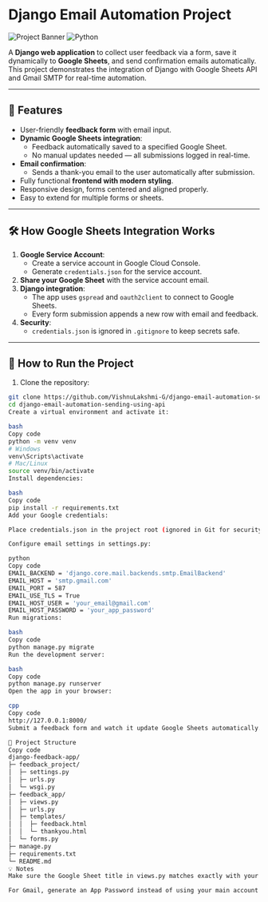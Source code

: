 # Django Email Automation Project

![Project Banner](https://img.shields.io/badge/Django-5.2.6-blue) ![Python](https://img.shields.io/badge/Python-3.12.5-green)

A **Django web application** to collect user feedback via a form, save it dynamically to **Google Sheets**, and send confirmation emails automatically. This project demonstrates the integration of Django with Google Sheets API and Gmail SMTP for real-time automation.

---

## 🌟 Features

- User-friendly **feedback form** with email input.
- **Dynamic Google Sheets integration**:
  - Feedback automatically saved to a specified Google Sheet.
  - No manual updates needed — all submissions logged in real-time.
- **Email confirmation**:
  - Sends a thank-you email to the user automatically after submission.
- Fully functional **frontend with modern styling**.
- Responsive design, forms centered and aligned properly.
- Easy to extend for multiple forms or sheets.

---

## 🛠️ How Google Sheets Integration Works

1. **Google Service Account**:
   - Create a service account in Google Cloud Console.
   - Generate `credentials.json` for the service account.
2. **Share your Google Sheet** with the service account email.
3. **Django integration**:
   - The app uses `gspread` and `oauth2client` to connect to Google Sheets.
   - Every form submission appends a new row with email and feedback.
4. **Security**:
   - `credentials.json` is ignored in `.gitignore` to keep secrets safe.

---

## 🚀 How to Run the Project

1. Clone the repository:

```bash
git clone https://github.com/VishnuLakshmi-G/django-email-automation-sending-using-api.git
cd django-email-automation-sending-using-api
Create a virtual environment and activate it:

bash
Copy code
python -m venv venv
# Windows
venv\Scripts\activate
# Mac/Linux
source venv/bin/activate
Install dependencies:

bash
Copy code
pip install -r requirements.txt
Add your Google credentials:

Place credentials.json in the project root (ignored in Git for security).

Configure email settings in settings.py:

python
Copy code
EMAIL_BACKEND = 'django.core.mail.backends.smtp.EmailBackend'
EMAIL_HOST = 'smtp.gmail.com'
EMAIL_PORT = 587
EMAIL_USE_TLS = True
EMAIL_HOST_USER = 'your_email@gmail.com'
EMAIL_HOST_PASSWORD = 'your_app_password'
Run migrations:

bash
Copy code
python manage.py migrate
Run the development server:

bash
Copy code
python manage.py runserver
Open the app in your browser:

cpp
Copy code
http://127.0.0.1:8000/
Submit a feedback form and watch it update Google Sheets automatically.

📁 Project Structure
Copy code
django-feedback-app/
├─ feedback_project/
│  ├─ settings.py
│  ├─ urls.py
│  └─ wsgi.py
├─ feedback_app/
│  ├─ views.py
│  ├─ urls.py
│  ├─ templates/
│  │  ├─ feedback.html
│  │  └─ thankyou.html
│  └─ forms.py
├─ manage.py
├─ requirements.txt
└─ README.md
💡 Notes
Make sure the Google Sheet title in views.py matches exactly with your Google Sheet.

For Gmail, generate an App Password instead of using your main account password.
